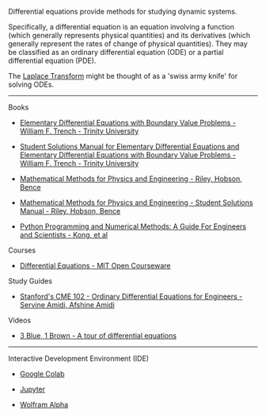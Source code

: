 Differential equations provide methods for studying dynamic systems.

Specifically, a differential equation is an equation involving a function (which generally represents physical quantities) and its derivatives (which generally represent the rates of change of physical quantities). They may be classified as an ordinary differential equation (ODE) or a partial differential equation (PDE).

The [Laplace Transform](https://mathworld.wolfram.com/LaplaceTransform.html) might be thought of as a 'swiss army knife' for solving ODEs. 

- - - - 

Books

* [Elementary Differential Equations with Boundary Value Problems - William F. Trench - Trinity University](https://digitalcommons.trinity.edu/mono/9/)

* [Student Solutions Manual for Elementary Differential Equations and Elementary Differential Equations with Boundary Value Problems - William F. Trench - Trinity University](https://digitalcommons.trinity.edu/mono/10/)

* [Mathematical Methods for Physics and Engineering - Riley, Hobson, Bence](https://www.cambridge.org/core/books/mathematical-methods-for-physics-and-engineering/911A43AE1CF224743D32707FCC4AE0EB)

* [Mathematical Methods for Physics and Engineering - Student Solutions Manual - Riley, Hobson, Bence](https://www.cambridge.org/highereducation/books/student-solution-manual-for-mathematical-methods-for-physics-and-engineering-third-edition/1D37BB529AEA8F3DA59E31EC7C7039C0?chapterId=CBO9780511816130A009#contents)

* [Python Programming and Numerical Methods: A Guide For Engineers and Scientists - Kong, et al](https://pythonnumericalmethods.berkeley.edu/notebooks/Index.html)

Courses

* [Differential Equations - MIT Open Courseware](https://ocw.mit.edu/courses/18-03sc-differential-equations-fall-2011/)

Study Guides

* [Stanford's CME 102 - Ordinary Differential Equations for Engineers - Servine Amidi, Afshine Amidi](https://stanford.edu/~shervine/teaching/cme-102/)

Videos

* [3 Blue, 1 Brown - A tour of differential equations](https://www.3blue1brown.com/topics/differential-equations)

- - - -

Interactive Development Environment (IDE)

* [Google Colab](https://colab.research.google.com)

* [Jupyter](https://jupyter.org)

* [Wolfram Alpha](https://www.wolframalpha.com)


